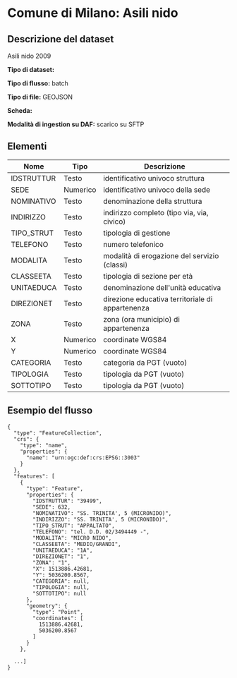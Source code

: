 # Comune di Milano: Asili nido

## Descrizione del dataset
Asili nido 2009

**Tipo di dataset:** 

**Tipo di flusso:** batch

**Tipo di file:** GEOJSON

**Scheda:** 

**Modalità di ingestion su DAF:** scarico su SFTP


## Elementi

| Nome | Tipo   | Descrizione                     |
|------|--------|---------------------------------|
| IDSTRUTTUR | Testo | identificativo univoco struttura |
| SEDE | Numerico | identificativo univoco della sede |
| NOMINATIVO | Testo | denominazione della struttura |
| INDIRIZZO | Testo |  indirizzo completo (tipo via, via, civico) |
| TIPO_STRUT | Testo | tipologia di gestione |
| TELEFONO | Testo | numero telefonico |
| MODALITA | Testo | modalità di erogazione del servizio (classi) |
| CLASSEETA | Testo | tipologia di sezione per età |
| UNITAEDUCA | Testo | denominazione dell'unità educativa |
| DIREZIONET | Testo |  direzione educativa territoriale di appartenenza |
| ZONA | Testo | zona (ora municipio) di appartenenza |
| X | Numerico | coordinate WGS84 |
| Y | Numerico | coordinate WGS84 |
| CATEGORIA | Testo | categoria da PGT (vuoto) |
| TIPOLOGIA | Testo | tipologia da PGT (vuoto) |
| SOTTOTIPO | Testo | tipologia da PGT (vuoto) |

## Esempio del flusso

```
{
  "type": "FeatureCollection",
  "crs": {
    "type": "name",
    "properties": {
      "name": "urn:ogc:def:crs:EPSG::3003"
    }
  },
  "features": [
    {
      "type": "Feature",
      "properties": {
        "IDSTRUTTUR": "39499",
        "SEDE": 632,
        "NOMINATIVO": "SS. TRINITA', 5 (MICRONIDO)",
        "INDIRIZZO": "SS. TRINITA', 5 (MICRONIDO)",
        "TIPO_STRUT": "APPALTATO",
        "TELEFONO": "tel. D.D. 02/3494449 -",
        "MODALITA": "MICRO NIDO",
        "CLASSEETA": "MEDIO/GRANDI",
        "UNITAEDUCA": "1A",
        "DIREZIONET": "1",
        "ZONA": "1",
        "X": 1513886.42681,
        "Y": 5036200.8567,
        "CATEGORIA": null,
        "TIPOLOGIA": null,
        "SOTTOTIPO": null
      },
      "geometry": {
        "type": "Point",
        "coordinates": [
          1513886.42681,
          5036200.8567
        ]
      }
    },
    
  ...]
}
```

